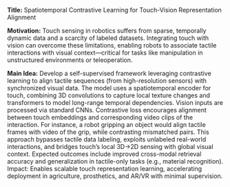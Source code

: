 **Title:** Spatiotemporal Contrastive Learning for Touch-Vision Representation Alignment  

**Motivation:** Touch sensing in robotics suffers from sparse, temporally dynamic data and a scarcity of labeled datasets. Integrating touch with vision can overcome these limitations, enabling robots to associate tactile interactions with visual context—critical for tasks like manipulation in unstructured environments or teleoperation.  

**Main Idea:** Develop a self-supervised framework leveraging contrastive learning to align tactile sequences (from high-resolution sensors) with synchronized visual data. The model uses a spatiotemporal encoder for touch, combining 3D convolutions to capture local texture changes and transformers to model long-range temporal dependencies. Vision inputs are processed via standard CNNs. Contrastive loss encourages alignment between touch embeddings and corresponding video clips of the interaction. For instance, a robot gripping an object would align tactile frames with video of the grip, while contrasting mismatched pairs. This approach bypasses tactile data labeling, exploits unlabeled real-world interactions, and bridges touch’s local 3D→2D sensing with global visual context. Expected outcomes include improved cross-modal retrieval accuracy and generalization in tactile-only tasks (e.g., material recognition). Impact: Enables scalable touch representation learning, accelerating deployment in agriculture, prosthetics, and AR/VR with minimal supervision.